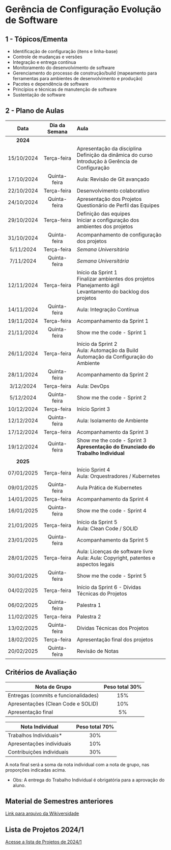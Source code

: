 # Gerência de Configuração Evolução de Software

## 1 - Tópicos/Ementa
- Identificação de configuração (itens e linha-base)
- Controle de mudanças e versões
- Integração e entrega contínua
- Monitoramento do desenvolvimento de software
- Gerenciamento do processo de construção/build (mapeamento para ferramentas para ambientes de desenvolvimento e produção)
- Pacotes e dependência de software
- Princípios e técnicas de manutenção de software
- Sustentação de software

## 2 - Plano de Aulas
| Data | Dia da Semana | Aula |
| :--------: | :--------: |:------|
| **2024**   |              |   |
| 15/10/2024 | Terça-feira  | Apresentação da disciplina <br> Definição da dinâmica do curso <br> Introdução à Gerência de Configuração |
| 17/10/2024 | Quinta-feira | Aula: Revisão de Git avançado |
| 22/10/2024 | Terça-feira  | Desenvolvimento colaborativo  |
| 24/10/2024 | Quinta-feira | Apresentação dos Projetos <br> Questionário de Perfil das Equipes |
| 29/10/2024 | Terça-feira  | Definição das equipes <br> Iniciar a configuração dos ambientes dos projetos |
| 31/10/2024 | Quinta-feira | Acompanhamento de configuração dos projetos |
|  5/11/2024 | Terça-feira  | *Semana Universitária* |
|  7/11/2024 | Quinta-feira | *Semana Universitária* |
| 12/11/2024 | Terça-feira  | Início da Sprint 1 <br> Finalizar ambientes dos projetos <br> Planejamento ágil <br> Levantamento do backlog dos projetos |
| 14/11/2024 | Quinta-feira | Aula: Integração Contínua |
| 19/11/2024 | Terça-feira  | Acompanhamento da Sprint 1 |
| 21/11/2024 | Quinta-feira | Show me the code - Sprint 1 |
| 26/11/2024 | Terça-feira  | Início da Sprint 2 <br> Aula: Automação da Build <br> Automação da Configuração do Ambiente |
| 28/11/2024 | Quinta-feira | Acompanhamento da Sprint 2 |
|  3/12/2024 | Terça-feira  | Aula: DevOps |
|  5/12/2024 | Quinta-feira | Show me the code - Sprint 2 |
| 10/12/2024 | Terça-feira  | Início Sprint 3 |
| 12/12/2024 | Quinta-feira | Aula: Isolamento de Ambiente |
| 17/12/2024 | Terça-feira  | Acompanhamento da Sprint 3 |
| 19/12/2024 | Quinta-feira | Show me the code - Sprint 3 <br> **Apresentação do Enunciado do Trabalho Individual** |
| **2025**   |              |   |
| 07/01/2025 | Terça-feira  | Início Sprint 4 <br> Aula: Orquestradores / Kubernetes  |
| 09/01/2025 | Quinta-feira | Aula Prática de Kubernetes |
| 14/01/2025 | Terça-feira  | Acompanhamento da Sprint 4 |
| 16/01/2025 | Quinta-feira | Show me the code - Sprint 4 |
| 21/01/2025 | Terça-feira  | Início da Sprint 5 <br> Aula: Clean Code / SOLID |
| 23/01/2025 | Quinta-feira | Acompanhamento da Sprint 5  |
| 28/01/2025 | Terça-feira  | Aula: Licenças de software livre <br> Aula: Aula: Copyright, patentes e aspectos legais |
| 30/01/2025 | Quinta-feira | Show me the code - Sprint 5 |
| 04/02/2025 | Terça-feira  | Início da Sprint 6 - Dívidas Técnicas do Projetos|
| 06/02/2025 | Quinta-feira | Palestra 1 |
| 11/02/2025 | Terça-feira  | Palestra 2 |
| 13/02/2025 | Quinta-feira | Dívidas Técnicas dos Projetos |
| 18/02/2025 | Terça-feira  | Apresentação final dos projetos |
| 20/02/2025 | Quinta-feira | Revisão de Notas |


<!-- | 19/03/2024 | Terça-feira  | Apresentação da disciplina <br> Definição da dinâmica do curso <br> Introdução à Gerência de Configuração |
| 21/03/2024 | Quinta-feira | Aula: Revisão de Git avançado |
| 26/03/2024 | Terça-feira  | Desenvolvimento colaborativo  |
| 28/03/2024 | Quinta-feira | Aula: Integração Contínua |
| 02/04/2024 | Terça-feira  | Aula: Automação da Build <br> Automação da Configuração do Ambiente |
| 04/04/2024 | Quinta-feira | Apresentação dos Projetos <br> Questionário de Perfil das Equipes |
| 09/04/2024 | Terça-feira  | Definição das equipes <br> Iniciar a configuração dos ambientes dos projetos |
| 11/04/2024 | Quinta-feira | Acompanhamento de configuração dos projetos |
| 15/04/2024 |  | Interrupção - Greve |
| 27/06/2024 | Quinta-feira  | Início da Sprint 1 <br> Finalizar ambientes dos projetos <br> Planejamento ágil <br> Levantamento do backlog dos projetos |
| 02/07/2024 | Terça-feira  | Acompanhamento da Sprint 1 |
| 04/07/2024 | Quinta-feira | Show me the code - Sprint 1 |
| 09/07/2024 | Terça-feira  | Início da Sprint 2 <br> |
| 11/07/2024 | Quinta-feira | Acompanhamento da Sprint 2 |
| 16/07/2024 | Terça-feira  | Aula: DevOps |
| 18/07/2024 | Quinta-feira | Show me the code - Sprint 2 |
| 23/07/2024 | Terça-feira  | Início Sprint 3 |
| 25/07/2024 | Quinta-feira | Aula: Isolamento de Ambiente |
| 30/07/2024 | Terça-feira  | Aula: Orquestradores / Kubernetes  |
| 01/08/2024 | Quinta-feira | Show me the code - Sprint 3 <br> **Apresentação do Enunciado do Trabalho Individual** |
| 06/08/2024 | Terça-feira  | Início Sprint 4 |
| 08/08/2024 | Quinta-feira | Aula: Licenças de software livre <br> Aula: Aula: Copyright, patentes e aspectos legais |
| 13/08/2024 | Terça-feira  | Palestra 1 |
| 15/08/2024 | Quinta-feira | Palestra 2  |
| 20/08/2024 | Terça-feira  | Show me the code - Sprint 4 <br> Início da Sprint 5 |
| 22/08/2024 | Quinta-feira | Aula: Clean Code / SOLID |
| 27/08/2024 | Terça-feira  | Acompanhamento da Sprint 5 |
| 29/08/2024 | Quinta-feira | Show me the code - Sprint 5 |
| 03/09/2024 | Terça-feira  | Dívidas Técnicas dos Projetos |
| 05/09/2024 | Quinta-feira | Dívidas Técnicas dos Projetos |
| 10/09/2024 | Terça-feira  | Apresentação final dos projetos |
| 12/09/2024 | Quinta-feira | Revisão de Notas | -->

<!-- | Data | Dia da Semana | Aula |
| :--------: | :--------: |:------|
| 29/08/2023 | Terça-feira  | Apresentação da disciplina <br> Definição da dinâmica do curso <br> Introdução à Gerência de Configuração |
| 31/08/2023 | Quinta-feira | Aula: Revisão de Git avançado |
| 05/09/2023 | Terça-feira  | Desenvolvimento colaborativo | 
| 07/09/2023 | Quinta-feira | Feriado |
| 12/09/2023 | Terça-feira  | Apresentação dos Projetos <br> Questionário de Perfil das Equipes |
| 14/09/2023 | Quinta-feira | Definição das equipes <br> Iniciar a configuração dos ambientes dos projetos |
| 19/09/2023 | Terça-feira  | Início da Sprint 1 <br> Finalizar ambientes dos projetos <br> Planejamento ágil <br> Levantamento do backlog dos projetos |
| 21/09/2023 | Quinta-feira | Aula: Integração Contínua
| 26/09/2023 | Terça-feira  | Semana Universitária |
| 28/09/2023 | Quinta-feira | Semana Universitária |
| 03/10/2023 | Terça-feira  | Acompanhamento da Sprint 1 |
| 05/10/2023 | Quinta-feira | Show me the code - Sprint 1 |
| 10/10/2023 | Terça-feira  | Início da Sprint 2 <br> Aula: Automação da Build <br> Automação da Configuração do Ambiente|
| 12/10/2023 | Quinta-feira | Feriado |
| 17/10/2023 | Terça-feira  | Aula: DevOps |
| 19/10/2023 | Quinta-feira | Show me the code - Sprint 2 |
| 24/10/2023 | Terça-feira  | Início Sprint 3 |
| 26/10/2023 | Quinta-feira | Aula: Isolamento de Ambiente |
| 31/10/2023 | Terça-feira  | Aula: Orquestradores / Kubernetes  |
| 02/11/2023 | Quinta-feira | Feriado |
| 07/11/2023 | Terça-feira  | Show me the code - Sprint 3 <br> Início da Sprint 4 |
| 09/11/2023 | Quinta-feira | Aula: Licenças de software livre |
| 14/11/2023 | Terça-feira  | Aula: Aula: Copyright, patentes e aspectos legais |
| 16/11/2023 | Quinta-feira | Show me the code - Sprint 4 |
| 21/11/2023 | Terça-feira  | Início da Sprint 5 <br> Aula: Clean Code / SOLID |
| 23/11/2023 | Quinta-feira | Acompanhamento da Sprint 5 |
| 28/11/2023 | Terça-feira  | Acompanhamento da Sprint 5 |
| 30/11/2023 | Quinta-feira | Show me the code - Sprint 5 <br> **Apresentação do Enunciado do Trabalho Individual** |
| 05/12/2023 | Terça-feira  | Palestra 1 |
| 07/12/2023 | Quinta-feira | Palestra 2  |
| 12/12/2023 | Terça-feira  | Acompanhamento do Trabalho Individual |
| 14/12/2023 | Quinta-feira | Acompanhamento do Trabalho Individual |
| 19/12/2023 | Terça-feira  | Apresentação final dos projetos | -->



<!--| Data | Dia da Semana | Aula |
| :--------: | :--------: |:------|
| 28/03/2023 | Terça-feira  | Apresentação da disciplina <br> Definição da dinâmica do curso <br> Introdução à Gerência de Configuração |
| 30/03/2023 | Quinta-feira | Aula: Revisão de Git avançado |
| 04/04/2023 | Terça-feira  | Desenvolvimento colaborativo | 
| 06/04/2023 | Quinta-feira | Apresentação dos Projetos <br> Questionário de Perfil das Equipes |
| 11/04/2023 | Terça-feira  | Definição das equipes <br> Iniciar a configuração dos ambientes dos projetos |
| 13/04/2023 | Quinta-feira | Finalizar ambientes dos projetos <br> Planejamento ágil <br> Levantamento do backlog dos projetos |
| 18/04/2023 | Terça-feira  | Início da Sprint 1 |
| 20/04/2023 | Quinta-feira | Aula: Controle de versão e desenvolvimento colaborativo |  
| 25/04/2023 | Terça-feira  | Aula: Integração Contínua |
| 27/04/2023 | Quinta-feira | Show me the code - Sprint 1 |
| 02/05/2023 | Terça-feira  | Início da Sprint 2 <br> Aula: Automação da Build <br> Automação da Configuração do Ambiente|
| 04/05/2023 | Quinta-feira | Acompanhamento da Sprint 2 |
| 07/05/2023 | Terça-feira  | Aula: DevOps |
| 09/05/2023 | Quinta-feira | Show me the code - Sprint 2 |
| 11/05/2023 | Terça-feira  | Início Sprint 3 |
| 16/05/2023 | Quinta-feira | Aula: Isolamento de Ambiente |
| 18/05/2023 | Terça-feira  | Aula: Orquestradores / Kubernetes  |
| 23/05/2023 | Quinta-feira | Show me the code - Sprint 3 <br> **Apresentação do Enunciado do Trabalho Individual** |
| 25/05/2023 | Terça-feira  | Aula: Licenças de software livre |
| 30/05/2023 | Quinta-feira | Aula: Aula: Copyright, patentes e aspectos legais |
| 01/06/2023 | Terça-feira  | Acompanhamento Trabalho Individual |
| 06/06/2023 | Quinta-feira | **Entrega do Trabalho Individual (07/06/2023)** |
| 08/06/2023 | Terça-feira  | Início da Sprint 4 <br> Aula: Clean Code |
| 13/06/2023 | Quinta-feira | Aula: SOLID |
| 15/06/2023 | Terça-feira  | Acompanhamento da Sprint 4 |
| 18/06/2023 | Quinta-feira | Show me the code - Sprint 4 |
| 20/06/2023 | Terça-feira  | Início da Sprint 5 <br> |
| 22/06/2023 | Quinta-feira | Palestra 1 |
| 27/06/2023 | Terça-feira  | Palestra 2 |
| 29/06/2023 | Quinta-feira | Show me the code - Sprint 5 |
| 04/07/2023 | Terça-feira  | Início da Sprint 6 <br> |
| 06/07/2023 | Quinta-feira | Acompanhamento da Sprint 6 |
| 11/07/2023 | Terça-feira  | Acompanhamento da Sprint 6 |
| 13/07/2023 | Quinta-feira | Show me the code - Sprint 6 |
| 18/07/2023 | Terça-feira  | Solução de Dívidas Técnicas |
| 20/07/2023 | Quinta-feira | Apresentação final dos projetos |  -->


<!-- 2022-2 -->
<!-- | Data | Dia da Semana | Aula |
| :--------: | :--------: |:------|
| 25/10/2022 | Terça-feira  | Apresentação da disciplina <br> Definição da dinâmica do curso <br> Introdução à Gerência de Configuração |
| 27/10/2022 | Quinta-feira | Aula: Revisão de Git avançado |
| 1/11/2022 | Terça-feira  | Desenvolvimento colaborativo | 
| 3/11/2022 | Quinta-feira | Apresentação dos Projetos <br> Questionário de Perfil das Equipes |
| 8/11/2022 | Terça-feira  | Definição das equipes <br> Iniciar a configuração dos ambientes dos projetos |
| 10/11/2022 | Quinta-feira | Finalizar ambientes dos projetos <br> Planejamento ágil <br> Levantamento do backlog dos projetos |
| 15/11/2022 | Terça-feira  | Início da Sprint 1 |
| 17/11/2022 | Quinta-feira | Aula: Controle de versão e desenvolvimento colaborativo |  
| 22/11/2022 | Terça-feira  | Aula: Integração Contínua |
| 24/11/2022 | Quinta-feira | Show me the code - Sprint 1 |
| 29/11/2022 | Terça-feira  | Início da Sprint 2 <br> Aula: Automação da Build <br> Automação da Configuração do Ambiente|
| 1/12/2022 | Quinta-feira | Acompanhamento da Sprint 2 |
| 6/12/2022 | Terça-feira  | Aula: DevOps |
| 8/12/2022 | Quinta-feira | Show me the code - Sprint 2 |
| 13/12/2022 | Terça-feira  | Início Sprint 3 |
| 15/12/2022 | Quinta-feira | Aula: Isolamento de Ambiente |
| 20/12/2022 | Terça-feira  | Aula: Orquestradores / Kubernetes  |
| 22/12/2022 | Quinta-feira | Show me the code - Sprint 3 <br> **Apresentação do Enunciado do Trabalho Individual** |
| 27/12/2022 | Terça-feira  | Aula: Licenças de software livre |
| 29/12/2022 | Quinta-feira | Aula: Aula: Copyright, patentes e aspectos legais |
| 3/1/2023 | Terça-feira  | Acompanhamento Trabalho Individual |
| 5/1/2023 | Quinta-feira | **Entrega do Trabalho Individual (21/08/2022)** |
| 10/1/2023 | Terça-feira  | Início da Sprint 4 <br> Aula: Clean Code |
| 12/1/2023 | Quinta-feira | Aula: SOLID |
| 17/1/2023 | Terça-feira  | Acompanhamento da Sprint 4 |
| 19/1/2023 | Quinta-feira | Show me the code - Sprint 4 |
| 24/1/2023 | Terça-feira  | Início da Sprint 5 <br> |
| 26/1/2023 | Quinta-feira | Palestra 1 |
| 31/1/2023 | Terça-feira  | Palestra 2 |
| 2/2/2023 | Quinta-feira | Show me the code - Sprint 5 |
| 7/2/2023 | Terça-feira  | Solução de Dívidas Técnicas |
| 9/2/2023 | Quinta-feira | Apresentação final dos projetos | -->


<!-- 2022-1 -->
<!-- | Data | Dia da Semana | Aula |
| :--------: | :--------: |:------|
| 07/06/2022 | Terça-feira  | Apresentação da disciplina <br> Definição da dinâmica do curso <br> Introdução à Gerência de Configuração |
| 09/06/2022 | Quinta-feira | Aula: Revisão de Git avançado |
| 14/06/2022 | Terça-feira  | Apresentação dos Projetos <br> Questionário de Perfil das Equipes | 
| 16/06/2022 | Quinta-feira | Feriado |  
| 21/06/2022 | Terça-feira  | Definição das equipes <br> Iniciar a configuração dos ambientes dos projetos |
| 23/06/2022 | Quinta-feira | Finalizar ambientes dos projetos <br> Planejamento ágil <br> Levantamento do backlog dos projetos |
| 28/06/2022 | Terça-feira  | Início da Sprint 1 |
| 30/06/2022 | Quinta-feira | Aula: Controle de versão e desenvolvimento colaborativo |  
| 05/07/2022 | Terça-feira  | Aula: Integração Contínua |
| 07/07/2022 | Quinta-feira | Show me the code - Sprint 1 |
| 12/07/2022 | Terça-feira  | Início da Sprint 2 <br> Aula: Automação da Build <br> Automação da Configuração do Ambiente|
| 14/07/2022 | Quinta-feira | Acompanhamento da Sprint 2 |
| 19/07/2022 | Terça-feira  | Aula: DevOps |
| 21/07/2022 | Quinta-feira | Show me the code - Sprint 2 |
| 26/07/2022 | Terça-feira  | Início Sprint 3 |
| 28/07/2022 | Quinta-feira | Aula: Isolamento de Ambiente |
| 02/08/2022 | Terça-feira  | Aula: Orquestradores / Kubernetes  |
| 04/08/2022 | Quinta-feira | Show me the code - Sprint 3 <br> **Apresentação do Enunciado do Trabalho Individual** |
| 09/08/2022 | Terça-feira  | Aula: Licenças de software livre |
| 11/08/2022 | Quinta-feira | Aula: Aula: Copyright, patentes e aspectos legais |
| 16/08/2022 | Terça-feira  | Acompanhamento Trabalho Individual |
| 18/08/2022 | Quinta-feira | **Entrega do Trabalho Individual (21/08/2022)** |
| 23/08/2022 | Terça-feira  | Início da Sprint 4 <br> Aula: Clean Code |
| 25/08/2022 | Quinta-feira | Aula: SOLID |
| 30/08/2022 | Terça-feira  | Acompanhamento da Sprint 4 |
| 01/09/2022 | Quinta-feira | Show me the code - Sprint 4 |
| 06/09/2022 | Terça-feira  | Início da Sprint 5 <br> |
| 08/09/2022 | Quinta-feira | Palestra 1 |
| 13/09/2022 | Terça-feira  | Palestra 2 |
| 15/09/2022 | Quinta-feira | Show me the code - Sprint 5 |
| 20/09/2022 | Terça-feira  | Solução de Dívidas Técnicas |
| 22/09/2022 | Quinta-feira | Apresentação final dos projetos | -->

<!-- 2021-2 -->
<!-- | Data | Dia da Semana | Aula |
| :--------: | :--------: |:------|
| 18/01/2022 | Terça-feira  | Apresentação da disciplina <br> Definição da dinâmica do curso <br> Aula: Revisão de Git avançado|
| 20/01/2022 | Quinta-feira | Introdução à Gerência de Configuração <br> Apresentação dos Projetos <br> Questionário de Perfil das Equipes |
| 25/01/2022 | Terça-feira  | Definição das equipes <br> Iniciar a configuração dos ambientes dos projetos |
| 27/01/2022 | Quinta-feira | Finalizar ambientes dos projetos <br> Planejamento ágil <br> Levantamento do backlog dos projetos |
| 01/02/2022 | Terça-feira  | Início Sprint 1 |
| 03/02/2022 | Quinta-feira | Aula: Controle de versão e desenvolvimento colaborativo |
| 08/02/2022 | Terça-feira  | Aula: Integração Contínua |
| 10/02/2022 | Quinta-feira | Show me the code - Sprint 1 |
| 15/02/2022 | Terça-feira  | Início Sprint 2 <br> Aula: Automação da Build <br> Automação da Configuração do Ambiente|
| 17/02/2022 | Quinta-feira | Acompanhamento da Sprint 2 |
| 22/02/2022 | Terça-feira  | Aula: DevOps |
| 24/02/2022 | Quinta-feira | Show me the code - Sprint 2 |
| 01/03/2022 | Terça-feira  | Início Sprint 3 <br> *Feriado* |
| 03/03/2022 | Quinta-feira | Aula: Isolamento de Ambiente |
| 08/03/2022 | Terça-feira  | Aula: Orquestradores / Kubernetes  |
| 10/03/2022 | Quinta-feira | Show me the code - Sprint 3 <br> **Apresentação do Enunciado do Trabalho Individual** |
| 15/03/2022 | Terça-feira  | Aula: Licenças de software livre |
| 17/03/2022 | Quinta-feira | Aula: Aula: Copyright, patentes e aspectos legais |
| 22/03/2022 | Terça-feira  | Acompanhamento Trabalho Individual |
| 24/03/2022 | Quinta-feira | **Entrega do Trabalho Individual (27/03/2022)** |
| 29/03/2022 | Terça-feira  | Início Sprint 4 <br> Aula: Clean Code |
| 31/03/2022 | Quinta-feira | Aula: SOLID |
| 05/04/2022 | Terça-feira  | Acompanhamento da Sprint 4 |
| 07/04/2022 | Quinta-feira | Show me the code - Sprint 4 |
| 12/04/2022 | Terça-feira  | Início Sprint 5 <br> |
| 14/04/2022 | Quinta-feira | Palestra 1 |
| 19/04/2022 | Terça-feira  | Palestra 2 |
| 21/04/2022 | Quinta-feira | *Feriado*
| 26/04/2022 | Terça-feira  | Show me the code - Sprint 5 |
| 28/04/2022 | Quinta-feira | Sprint de Dívidas Técnicas |
| 03/05/2022 | Terça-feira  | Sprint de Dívidas Técnicas |
| 05/05/2022 | Quinta-feira | Apresentação final dos projetos | -->

<!-- **2021** -->

<!-- | 20/07/2021 | Apresentação da disciplina <br> Definição da dinâmica do curso  |
| 22/07/2021 | Introdução à Gerência de Configuração <br> Apresentação dos Projetos <br> Questionário de Perfil das Equipes |
| 27/07/2021 | Definição das equipes <br> Iniciar a configuração dos ambientes dos rojetos |
| 29/07/2021 | Finalizar ambientes dos projetos <br> Planejamento ágil <br> Levantamento do backlog dos projetos |
| 03/08/2021 | Início Sprint 1 |
| 05/08/2021 | Aula: Controle de versão e desenvolvimento colaborativo |
| 10/08/2021 | Aula: Integração Contínua |
| 12/08/2021 | Show me the code - Sprint 1 |
| 17/08/2021 | Início Sprint 2 <br> Aula: Automação da Build <br> Automação da Configuração do Ambiente|
| 19/08/2021 | Acompanhamento da Sprint 2 |
| 24/08/2021 | Aula: DevOps |
| 26/08/2021 | Show me the code - Sprint 2 |
| 31/08/2021 | Início Sprint 3 <br> Aula: Isolamento de Ambiente |
| 02/09/2021 | Aula: Orquestradores / Kubernetes  |
| 07/09/2021 | *Feriado* |
| 09/09/2021 | Show me the code - Sprint 3 |
| 14/09/2021 | Início Sprint 4 <br> Aula: Clean Code |
| 16/09/2021 | Aula: SOLID |
| 21/09/2021 | Acompanhamento da Sprint 4 |
| 23/09/2021 | Show me the code - Sprint 4 |
| 28/09/2021 | Início Sprint 5 <br> Aula: Licenças de software livre |
| 30/09/2021 | Aula: Aula: Copyright, patentes e aspectos legais |
| 05/10/2021 | Acompanhamento da Sprint 5 |
| 07/10/2021 | Show me the code - Sprint 5 |
| 12/10/2021 | Início Sprint 6 <br> *Feriado* |
| 14/10/2021 | Palestra 1 |
| 19/10/2021 | Palestra 2 |
| 21/10/2021 | Show me the code - Sprint 6 |
| 26/10/2021 | Sprint de Dívidas Técnicas |
| 28/10/2021 | Sprint de Dívidas Técnicas |
| 02/11/2021 | *Feriado* |
| 04/11/2021 | Apresentação final dos projetos | -->

## Critérios de Avaliação

|  Nota de Grupo  | Peso total 30%|
|  ---  | :---: |
|  Entregas (commits e funcionalidades) | 15% |
|  Apresentações (Clean Code e SOLID)   | 10% |
|  Apresentação final | 5% |  


|  Nota Individual    | Peso total 70% |
|  ---  | :---: |
|  Trabalhos Individuais*  | 30% |
|  Apresentações individuais | 10% |
|  Contribuições individuais | 30% |

A nota final será a soma da nota individual com a nota de grupo, nas proporções indicadas acima.
* Obs: A entrega do Trabalho Individual é obrigatória para a aprovação do aluno.

## Material de Semestres anteriores

[Link para arquivo da Wikiversidade](https://pt.wikiversity.org/wiki/Gerência_de_Configuração_e_Evolução_de_Software#Critérios_de_Avaliação)

## Lista de Projetos 2024/1

[Acesse a lista de Projetos de 2024/1](https://github.com/FGA-GCES/A-disciplina/blob/master/Projetos_2024_1.md)

<!-- [Acesse a lista de Projetos de 2021/2](https://github.com/FGA-GCES/A-disciplina/blob/master/Projetos_2021_2.md)-->

<!-- [Acesse a lista de Projetos de 2022/2](https://github.com/FGA-GCES/A-disciplina/blob/master/Projetos_2022_2_Turma_T01.md) -->
